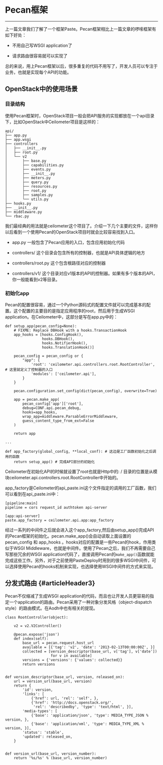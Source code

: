 # Pecan框架

---

上一篇文章我们了解了一个框架Paste。Pecan框架相比上一篇文章的啰嗦框架有如下好处：

* 不用自己写WSGI application了

* 请求路由很容易就可以实现了

总的来说，用上Pecan框架以后，很多重复的代码不用写了，开发人员可以专注于业务，也就是实现每个API的功能。

## OpenStack中的使用场景

### 目录结构

使用Pecan框架时，OpenStack项目一般会把API服务的实现都放在一个api目录下，比如OpenStack中Ceilometer项目是这样的：

```
api/
├── app.py
├── app.wsgi
├── controllers
│   ├── __init__.py
│   ├── root.py
│   └── v2
│       ├── base.py
│       ├── capabilities.py
│       ├── events.py
│       ├── __init__.py
│       ├── meters.py
│       ├── query.py
│       ├── resources.py
│       ├── root.py
│       ├── samples.py
│       └── utils.py
├── hooks.py
├── __init__.py
├── middleware.py
└── rbac.py
```

我们最经典的用法就是ceilometer这个项目了。介绍一下几个主要的文件，这样你以后看到一个使用Pecan的OpenStack项目时就会比较容易找到入口。

* app.py 一般包含了Pecan应用的入口，包含应用初始化代码

* controllers/ 这个目录会包含所有的控制器，也就是API具体逻辑的地方

* controllers/root.py 这个包含根路径对应的控制器

* controllers/v1/ 这个目录对应v1版本的API的控制器。如果有多个版本的API，你一般能看到v2等目录。

### 初始化app

Pecan的配置很容易，通过一个Python源码式的配置文件就可以完成基本的配置。这个配置的主要目的是指定应用程序的root，然后用于生成WSGI application。在Ceilometer中，这部分是写在app.py中的：

```
def setup_app(pecan_config=None):
    # FIXME: Replace DBHook with a hooks.TransactionHook
    app_hooks = [hooks.ConfigHook(),
                 hooks.DBHook(),
                 hooks.NotifierHook(),
                 hooks.TranslationHook()]

    pecan_config = pecan_config or {
        "app": {
            'root': 'ceilometer.api.controllers.root.RootController', # 这里就定义了控制器的入口
            'modules': ['ceilometer.api'],
        }
    }

    pecan.configuration.set_config(dict(pecan_config), overwrite=True)

    app = pecan.make_app(
        pecan_config['app']['root'],
        debug=CONF.api.pecan_debug,
        hooks=app_hooks,
        wrap_app=middleware.ParsableErrorMiddleware,
        guess_content_type_from_ext=False
    )

    return app

...

def app_factory(global_config, **local_conf): # 这边是工厂函数初始化之后调用的函数
    return setup_app() # 完成API部分的初始化
```

Ceilometer在初始化API的时候就设置了root也就是Http中的: / 目录的位置是从模块ceilometer.api.controllers.root.RootController中开始的。

app\_factory是Ceilometer的api\_paste.ini这个文件指定的调用的工厂函数，我们可以看到在api\_paste.ini中：

```
[pipeline:main]
pipeline = cors request_id authtoken api-server

[app:api-server]
paste.app_factory = ceilometer.api.app:app_factory
```

经过一系列的中间件之后就会进入这个app\_factory,然后由setup\_app\(\)完成API的Pecan框架的初始化。pecan.make\_app\(\)会自动读取上面设置的pecan\_config 和 app\_hooks 。hooks对应的配置是一些Pecan的hook，作用类似于WSGI Middleware，也就是中间件。使用了Pecan之后，我们不再需要自己写那些冗余的WSGI application代码了，直接调用Pecan的`make_app()`函数就能完成这些工作。另外，对于之前使用PasteDeploy时用到的很多WSGI中间件，可以选择使用Pecan的hooks机制来实现，也选择使用WSGI中间件的方式来实现。

## 分发式路由 {#articleHeader3}

Pecan不仅缩减了生成WSGI application的代码，而且也让开发人员更容易的指定一个application的路由。Pecan采用了一种对象分发风格（object-dispatch style）的路由模式。在Aodh中也有相关的提现。

```
class RootController(object):

    v2 = v2.V2Controller()

    @pecan.expose('json')
    def index(self):
        base_url = pecan.request.host_url
        available = [{'tag': 'v2', 'date': '2013-02-13T00:00:00Z', }]
        collected = [version_descriptor(base_url, v['tag'], v['date'])
                     for v in available]
        versions = {'versions': {'values': collected}}
        return versions


def version_descriptor(base_url, version, released_on):
    url = version_url(base_url, version)
    return {
        'id': version,
        'links': [
            {'href': url, 'rel': 'self', },
            {'href': 'http://docs.openstack.org/',
             'rel': 'describedby', 'type': 'text/html', }],
        'media-types': [
            {'base': 'application/json', 'type': MEDIA_TYPE_JSON % version, },
            {'base': 'application/xml', 'type': MEDIA_TYPE_XML % version, }],
        'status': 'stable',
        'updated': released_on,
    }


def version_url(base_url, version_number):
    return '%s/%s' % (base_url, version_number)
```



